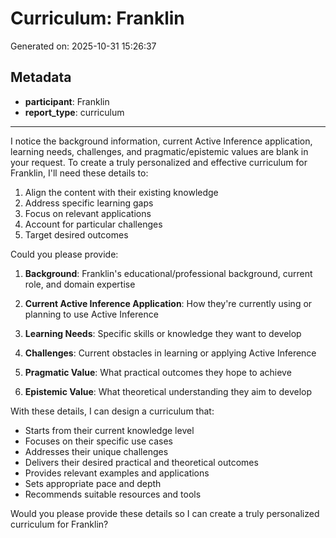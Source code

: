 # Curriculum: Franklin

Generated on: 2025-10-31 15:26:37

## Metadata

- **participant**: Franklin
- **report_type**: curriculum

---

I notice the background information, current Active Inference application, learning needs, challenges, and pragmatic/epistemic values are blank in your request. To create a truly personalized and effective curriculum for Franklin, I'll need these details to:

1. Align the content with their existing knowledge
2. Address specific learning gaps
3. Focus on relevant applications
4. Account for particular challenges
5. Target desired outcomes

Could you please provide:

1. **Background**: Franklin's educational/professional background, current role, and domain expertise

2. **Current Active Inference Application**: How they're currently using or planning to use Active Inference

3. **Learning Needs**: Specific skills or knowledge they want to develop

4. **Challenges**: Current obstacles in learning or applying Active Inference

5. **Pragmatic Value**: What practical outcomes they hope to achieve

6. **Epistemic Value**: What theoretical understanding they aim to develop

With these details, I can design a curriculum that:
- Starts from their current knowledge level
- Focuses on their specific use cases
- Addresses their unique challenges
- Delivers their desired practical and theoretical outcomes
- Provides relevant examples and applications
- Sets appropriate pace and depth
- Recommends suitable resources and tools

Would you please provide these details so I can create a truly personalized curriculum for Franklin?